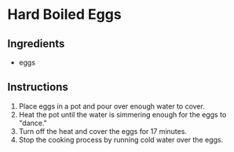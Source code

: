 # Hard Boiled Eggs

## Ingredients

- eggs

## Instructions

1. Place eggs in a pot and pour over enough water to cover.
2. Heat the pot until the water is simmering enough for the eggs to "dance."
3. Turn off the heat and cover the eggs for 17 minutes.
4. Stop the cooking process by running cold water over the eggs.
